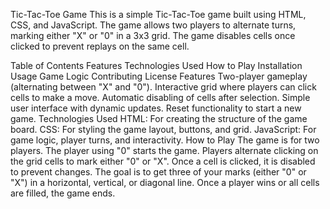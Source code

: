 Tic-Tac-Toe Game
This is a simple Tic-Tac-Toe game built using HTML, CSS, and JavaScript. The game allows two players to alternate turns, marking either "X" or "0" in a 3x3 grid. The game disables cells once clicked to prevent replays on the same cell.

Table of Contents
Features
Technologies Used
How to Play
Installation
Usage
Game Logic
Contributing
License
Features
Two-player gameplay (alternating between "X" and "0").
Interactive grid where players can click cells to make a move.
Automatic disabling of cells after selection.
Simple user interface with dynamic updates.
Reset functionality to start a new game.
Technologies Used
HTML: For creating the structure of the game board.
CSS: For styling the game layout, buttons, and grid.
JavaScript: For game logic, player turns, and interactivity.
How to Play
The game is for two players.
The player using "0" starts the game.
Players alternate clicking on the grid cells to mark either "0" or "X".
Once a cell is clicked, it is disabled to prevent changes.
The goal is to get three of your marks (either "0" or "X") in a horizontal, vertical, or diagonal line.
Once a player wins or all cells are filled, the game ends.
